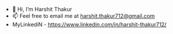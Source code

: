- 👋 Hi, I’m Harshit Thakur
- 📫 Feel free to email me at harshit.thakur712@gmail.com
- MyLinkediN - https://www.linkedin.com/in/harshit-thakur712/

<!---
harshitthakur712/Harshit-Thakur is a ✨ special ✨ repository because its `README.md` (this file) appears on your GitHub profile.
You can click the Preview link to take a look at your changes.
--->
